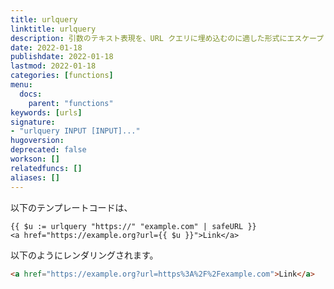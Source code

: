 ```yaml
---
title: urlquery
linktitle: urlquery
description: 引数のテキスト表現を、URL クエリに埋め込むのに適した形式にエスケープした値を返します。
date: 2022-01-18
publishdate: 2022-01-18
lastmod: 2022-01-18
categories: [functions]
menu:
  docs:
    parent: "functions"
keywords: [urls]
signature:
- "urlquery INPUT [INPUT]..."
hugoversion:
deprecated: false
workson: []
relatedfuncs: []
aliases: []
---
```



以下のテンプレートコードは、

```go-html-template
{{ $u := urlquery "https://" "example.com" | safeURL }}
<a href="https://example.org?url={{ $u }}">Link</a>
```

以下のようにレンダリングされます。

```html
<a href="https://example.org?url=https%3A%2F%2Fexample.com">Link</a>
```
